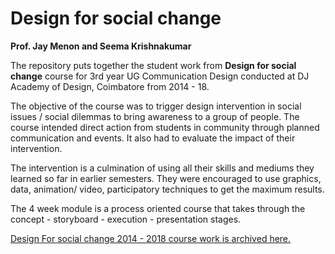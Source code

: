# Design for social change
**Prof. Jay Menon and Seema Krishnakumar**

The repository puts together the student work from **Design for social change** course for 3rd year UG Communication Design conducted at DJ Academy of Design, Coimbatore from 2014 - 18. 

The objective of the course was to trigger design intervention in social issues / social dilemmas to bring awareness to a group of people. The course intended direct action from students in community through planned communication and events. It also had to evaluate the impact of their intervention. 

The intervention is a culmination of using all their skills and mediums they learned so far in earlier semesters. They were encouraged to use graphics, data, animation/ video, participatory techniques to get the maximum results. 

The 4 week module is a process oriented course that takes through the concept - storyboard - execution - presentation stages.

<a href="https://github.com/seemskk/Design-for-social-change/issues?q=is%3Aissue+is%3Aclosed" target="_blank" rel="noopener noreferrer">Design For social change 2014 - 2018 course work is archived here.</a>
